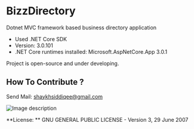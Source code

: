 # BizzDirectory
Dotnet MVC framework based business directory application
- Used .NET Core SDK
- Version:   3.0.101
- .NET Core runtimes installed: Microsoft.AspNetCore.App 3.0.1

Project is open-source and under developing.

## How To Contribute ?
Send Mail: shaykhsiddiqee@gmail.com

![Image description](https://i.imgur.com/qxwVgIU.png)


**License: ** GNU GENERAL PUBLIC LICENSE - Version 3, 29 June 2007
